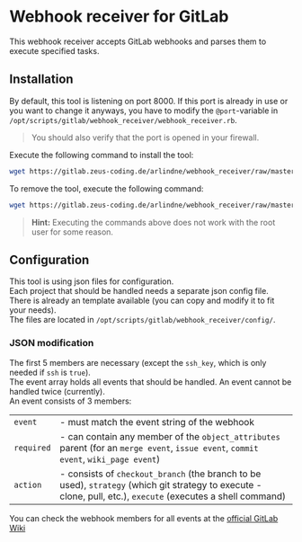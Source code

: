 # Webhook receiver for GitLab
This webhook receiver accepts GitLab webhooks and parses them to execute specified tasks.  
  
## Installation  
By default, this tool is listening on port 8000. If this port is already in use or you want to change it anyways, you have to modify the `@port`-variable in `/opt/scripts/gitlab/webhook_receiver/webhook_receiver.rb`.  
  
>You should also verify that the port is opened in your firewall.  

Execute the following command to install the tool:
```bash
wget https://gitlab.zeus-coding.de/arlindne/webhook_receiver/raw/master/install -O - | sudo bash
```
  
To remove the tool, execute the following command:
```bash
wget https://gitlab.zeus-coding.de/arlindne/webhook_receiver/raw/master/remove -O - | sudo bash
```  
  
>**Hint:** Executing the commands above does not work with the root user for some reason.  
## Configuration
This tool is using json files for configuration.  
Each project that should be handled needs a separate json config file.  
There is already an template available (you can copy and modify it to fit your needs).  
The files are located in `/opt/scripts/gitlab/webhook_receiver/config/`.  
  
### JSON modification  
The first 5 members are necessary (except the `ssh_key`, which is only needed if `ssh` is `true`).  
The event array holds all events that should be handled. An event cannot be handled twice (currently).  
An event consists of 3 members:   
  
|||
| :--- | :--- |
| `event`    | - must match the event string of the webhook|
| `required`|  - can contain any member of the `object_attributes` parent (for an `merge event`, `issue event`, `commit event`, `wiki_page event`)|
| `action` |   - consists of `checkout_branch` (the branch to be used), `strategy` (which git strategy to execute - clone, pull, etc.), `execute` (executes a shell command)|  
  
You can check the webhook members for all events at the [official GitLab Wiki](https://docs.gitlab.com/ee/user/project/integrations/webhooks.html#events)